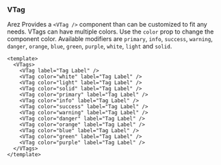 ### VTag

Arez Provides a `<VTag />` component than can be customized to fit any needs.
VTags can have multiple colors. Use the `color` prop to change
the component color. Available modifiers are `primary`, `info`,
`success`, `warning`, `danger`, `orange`, `blue`, `green`, `purple`,
`white`, `light` and `solid`.

<!--code-->

```vue
<template>
  <VTags>
    <VTag label="Tag Label" />
    <VTag color="white" label="Tag Label" />
    <VTag color="light" label="Tag Label" />
    <VTag color="solid" label="Tag Label" />
    <VTag color="primary" label="Tag Label" />
    <VTag color="info" label="Tag Label" />
    <VTag color="success" label="Tag Label" />
    <VTag color="warning" label="Tag Label" />
    <VTag color="danger" label="Tag Label" />
    <VTag color="orange" label="Tag Label" />
    <VTag color="blue" label="Tag Label" />
    <VTag color="green" label="Tag Label" />
    <VTag color="purple" label="Tag Label" />
  </VTags>
</template>
```

<!--/code-->

<!--example-->

<VTags>
  <VTag label="Tag Label" />
  <VTag color="white" label="Tag Label" />
  <VTag color="light" label="Tag Label" />
  <VTag color="solid" label="Tag Label" />
  <VTag color="primary" label="Tag Label" />
  <VTag color="info" label="Tag Label" />
  <VTag color="success" label="Tag Label" />
  <VTag color="warning" label="Tag Label" />
  <VTag color="danger" label="Tag Label" />
  <VTag color="orange" label="Tag Label" />
  <VTag color="blue" label="Tag Label" />
  <VTag color="green" label="Tag Label" />
  <VTag color="purple" label="Tag Label" />
</VTags>

<!--/example-->
